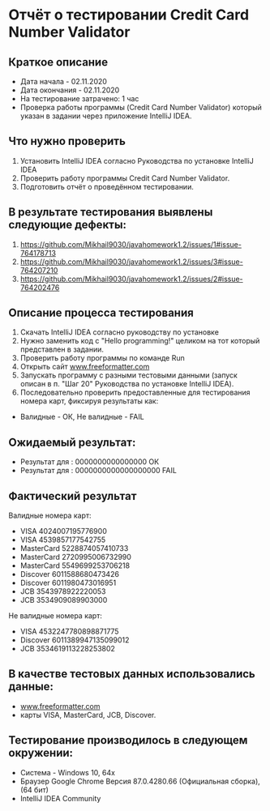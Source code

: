 # Отчёт о тестировании Credit Card Number Validator
## Краткое описание

* Дата начала - 02.11.2020
* Дата окончания - 02.11.2020
* На тестирование затрачено: 1 час
* Проверка работы программы (Credit Card Number Validator) который указан в задании через приложение IntelliJ IDEA.

## Что нужно проверить

1. Установить IntelliJ IDEA согласно Руководства по установке IntelliJ IDEA
2. Проверить работу программы Credit Card Number Validator.
3. Подготовить отчёт о проведённом тестировании.

## В результате тестирования выявлены следующие дефекты:

1. https://github.com/Mikhail9030/javahomework1.2/issues/1#issue-764178713
2. https://github.com/Mikhail9030/javahomework1.2/issues/3#issue-764207210
3. https://github.com/Mikhail9030/javahomework1.2/issues/2#issue-764202476

## Описание процесса тестирования

1. Скачать IntelliJ IDEA согласно руководству по установке
2. Нужно заменить код с "Hello programming!" целиком на тот который представлен в задании.
3. Проверить работу программы по команде Run
4. Открыть сайт www.freeformatter.com
5. Запускать программу с разными тестовыми данными (запуск описан в п. "Шаг 20" Руководства по установке IntelliJ IDEA).
6. Последовательно проверить предоставленные для тестирования номера карт, фиксируя результаты как:  
* Валидные - ОК, Не валидные - FAIL

## Ожидаемый результат:

* Результат для : 0000000000000000 ОК
* Результат для : 0000000000000000000 FAIL 

## Фактический результат

Валидные номера карт:

* VISA 4024007195776900
* VISA 4539857177542755
* MasterCard 5228874057410733
* MasterCard 2720995006732990
* MasterCard 5549699253706218
* Discover 6011588680473426
* Discover 6011980473016951
* JCB 3543978922220053
* JCB 3534909089903000

Не валидные номера карт:

* VISA 4532247780898871775
* Discover 6011389947135099012
* JCB 3534619113228253802

## В качестве тестовых данных использовались данные:
* www.freeformatter.com
* карты VISA, MasterCard, JCB, Discover.

## Тестирование производилось в следующем окружении:
* Система - Windows 10, 64х
* Браузер Google Chrome Версия 87.0.4280.66 (Официальная сборка), (64 бит)
* IntelliJ IDEA Community